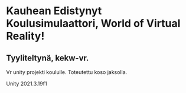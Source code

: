 # Kauhean Edistynyt Koulusimulaattori, World of Virtual Reality! 
## Tyyliteltynä, kekw-vr.

Vr unity projekti koululle. Toteutettu koso jaksolla.


Unity 2021.3.19f1
